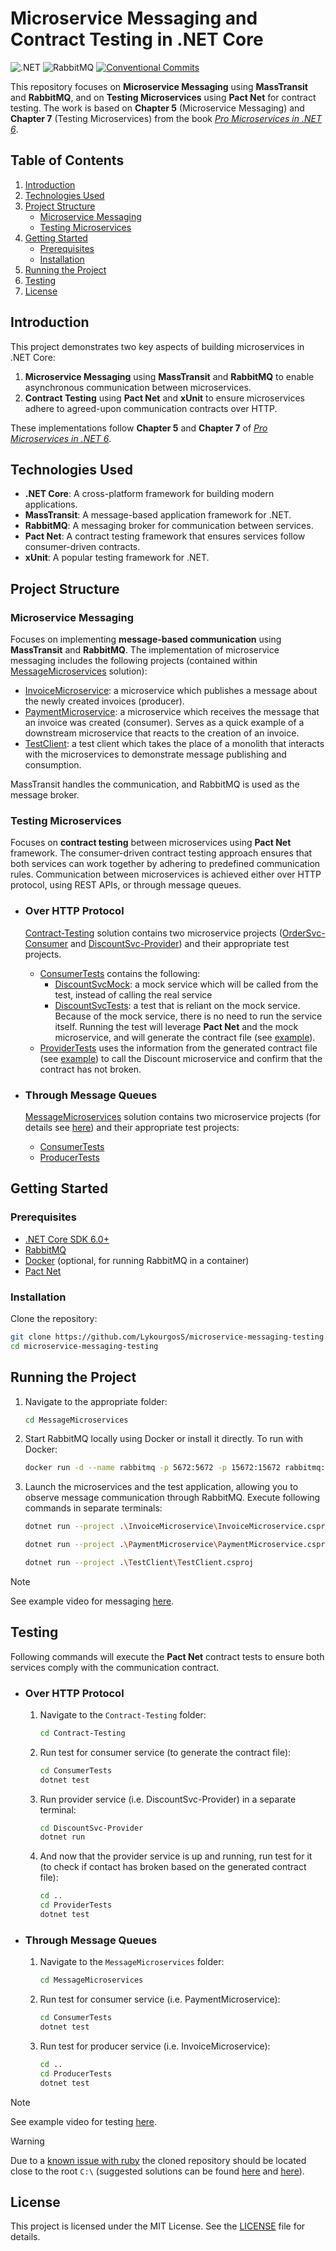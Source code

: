 # Microservice Messaging and Contract Testing in .NET Core

![.NET](https://img.shields.io/badge/.NET-512BD4?logo=dotnet&logoColor=white)
![RabbitMQ](https://img.shields.io/badge/RabbitMQ-FF6600?logo=rabbitmq&logoColor=white)
[![Conventional Commits](https://img.shields.io/badge/Conventional%20Commits-1.0.0-FE5196?logo=conventionalcommits&logoColor=white)](https://conventionalcommits.org)

This repository focuses on **Microservice Messaging** using **MassTransit** and **RabbitMQ**, and on **Testing Microservices** using **Pact Net** for contract testing. The work is based on **Chapter 5** (Microservice Messaging) and **Chapter 7** (Testing Microservices) from the book [_Pro Microservices in .NET 6_](https://www.link.springer.com/book/10.1007/9781484278338).

## Table of Contents

1. [Introduction](#introduction)
2. [Technologies Used](#technologies-used)
3. [Project Structure](#project-structure)
   - [Microservice Messaging](#microservice-messaging-chapter-5)
   - [Testing Microservices](#testing-microservices)
4. [Getting Started](#getting-started)
   - [Prerequisites](#prerequisites)
   - [Installation](#installation)
5. [Running the Project](#running-the-project)
6. [Testing](#testing)
7. [License](#license)

## Introduction

This project demonstrates two key aspects of building microservices in .NET Core:

1. **Microservice Messaging** using **MassTransit** and **RabbitMQ** to enable asynchronous communication between microservices.
2. **Contract Testing** using **Pact Net** and **xUnit** to ensure microservices adhere to agreed-upon communication contracts over HTTP.

These implementations follow **Chapter 5** and **Chapter 7** of [_Pro Microservices in .NET 6_](https://www.link.springer.com/book/10.1007/9781484278338).

## Technologies Used

- **.NET Core**: A cross-platform framework for building modern applications.
- **MassTransit**: A message-based application framework for .NET.
- **RabbitMQ**: A messaging broker for communication between services.
- **Pact Net**: A contract testing framework that ensures services follow consumer-driven contracts.
- **xUnit**: A popular testing framework for .NET.

## Project Structure

### Microservice Messaging

Focuses on implementing **message-based communication** using **MassTransit** and **RabbitMQ**. The implementation of microservice messaging includes the following projects (contained within [MessageMicroservices](/MessageMicroservices//MessageMicroservices.sln) solution):

- [InvoiceMicroservice](/MessageMicroservices/InvoiceMicroservice/InvoiceMicroservice.csproj): a microservice which publishes a message about the newly created invoices (producer).
- [PaymentMicroservice](/MessageMicroservices/PaymentMicroservice/PaymentMicroservice.csproj): a microservice which receives the message that an invoice was created (consumer). Serves as a quick example of a downstream microservice that reacts to the creation of an invoice.
- [TestClient](/MessageMicroservices/TestClient/TestClient.csproj): a test client which takes the place of a monolith that interacts with the microservices to demonstrate message publishing and consumption.

MassTransit handles the communication, and RabbitMQ is used as the message broker.

### Testing Microservices

Focuses on **contract testing** between microservices using **Pact Net** framework. The consumer-driven contract testing approach ensures that both services can work together by adhering to predefined communication rules. Communication between microservices is achieved either over HTTP protocol, using REST APIs, or through message queues.

- ### Over HTTP Protocol

  [Contract-Testing](/Contract-Testing/Contract-Testing.sln) solution contains two microservice projects ([OrderSvc-Consumer](/Contract-Testing/OrderSvc-Consumer/OrderSvc-Consumer.csproj) and [DiscountSvc-Provider](/Contract-Testing/DiscountSvc-Provider/DiscountSvc-Provider.csproj)) and their appropriate test projects.

  - [ConsumerTests](/Contract-Testing/ConsumerTests/ConsumerTests.csproj) contains the following:
    - [DiscountSvcMock](/Contract-Testing/ConsumerTests/DiscountSvcMock.cs): a mock service which will be called from the test, instead of calling the real service
    - [DiscountSvcTests](/Contract-Testing/ConsumerTests/DiscountSvcTests.cs): a test that is reliant on the mock service. Because of the mock service, there is no need to run the service itself. Running the test will leverage **Pact Net** and the mock microservice, and will generate the contract file (see [example](/example/orders-discounts.json)).
  - [ProviderTests](/Contract-Testing/ProviderTests/ProviderTests.csproj) uses the information from the generated contract file (see [example](/example/orders-discounts.json)) to call the Discount microservice and confirm that the contract has not broken.

- ### Through Message Queues

  [MessageMicroservices](/MessageMicroservices/MessageMicroservices.sln) solution contains two microservice projects (for details see [here](#microservice-messaging)) and their appropriate test projects:

  - [ConsumerTests](/MessageMicroservices/ConsumerTests/ConsumerTests.csproj)
  - [ProducerTests](/MessageMicroservices/ProducerTests/ProducerTests.csproj)

## Getting Started

### Prerequisites

- [.NET Core SDK 6.0+](https://dotnet.microsoft.com/download/dotnet/6.0)
- [RabbitMQ](https://www.rabbitmq.com/download.html)
- [Docker](https://www.docker.com/) (optional, for running RabbitMQ in a container)
- [Pact Net](https://github.com/pact-foundation/pact-net)

### Installation

Clone the repository:

```bash
git clone https://github.com/LykourgosS/microservice-messaging-testing.git
cd microservice-messaging-testing
```

## Running the Project

1. Navigate to the appropriate folder:

   ```bash
   cd MessageMicroservices
   ```

2. Start RabbitMQ locally using Docker or install it directly. To run with Docker:

   ```bash
   docker run -d --name rabbitmq -p 5672:5672 -p 15672:15672 rabbitmq:3-management
   ```

3. Launch the microservices and the test application, allowing you to observe message communication through RabbitMQ. Execute following commands in separate terminals:

   ```bash
   dotnet run --project .\InvoiceMicroservice\InvoiceMicroservice.csproj
   ```

   ```bash
   dotnet run --project .\PaymentMicroservice\PaymentMicroservice.csproj
   ```

   ```bash
   dotnet run --project .\TestClient\TestClient.csproj
   ```

> [!NOTE]
> See example video for messaging [here](/docs/messaging-demo.mp4).

## Testing

Following commands will execute the **Pact Net** contract tests to ensure both services comply with the communication contract.

- ### Over HTTP Protocol

  1.  Navigate to the `Contract-Testing` folder:

      ```bash
      cd Contract-Testing
      ```

  2.  Run test for consumer service (to generate the contract file):

      ```bash
      cd ConsumerTests
      dotnet test
      ```

  3.  Run provider service (i.e. DiscountSvc-Provider) in a separate terminal:

      ```bash
      cd DiscountSvc-Provider
      dotnet run
      ```

  4.  And now that the provider service is up and running, run test for it (to check if contact has broken based on the generated contract file):

      ```bash
      cd ..
      cd ProviderTests
      dotnet test
      ```

- ### Through Message Queues

  1.  Navigate to the `MessageMicroservices` folder:

      ```bash
      cd MessageMicroservices
      ```

  2.  Run test for consumer service (i.e. PaymentMicroservice):

      ```bash
      cd ConsumerTests
      dotnet test
      ```

  3.  Run test for producer service (i.e. InvoiceMicroservice):

      ```bash
      cd ..
      cd ProducerTests
      dotnet test
      ```

> [!NOTE]
> See example video for testing [here](/docs/testing-demo.mp4).

> [!WARNING]
> Due to a [known issue with ruby](https://github.com/ruby/ruby/pull/4505) the cloned repository should be located close to the root `C:\` (suggested solutions can be found [here](https://stackoverflow.com/a/66228021/20059477) and [here](https://stackoverflow.com/questions/66791308/running-pact-test-is-throwing-a-ruby-load-error)).

## License

This project is licensed under the MIT License. See the [LICENSE](LICENSE) file for details.
